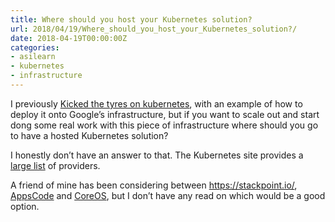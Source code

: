 ```yaml
---
title: Where should you host your Kubernetes solution?
url: 2018/04/19/Where_should_you_host_your_Kubernetes_solution?/
date: 2018-04-19T00:00:00Z
categories:
- asilearn
- kubernetes
- infrastructure
---
```


I previously [Kicked the tyres on kubernetes](http://partiallyattended.com/2017/09/14/kubernetes_-_as_i_learn/), with an example of how to deploy it onto Google’s infrastructure, but if you want to scale out and start dong some real work with this piece of infrastructure where should you go to have a hosted Kubernetes solution? 

I honestly don’t have an answer to that. The Kubernetes site provides a [large list](https://kubernetes.io/docs/setup/pick-right-solution/#table-of-solutions) of providers. 

A friend of mine has been considering between https://stackpoint.io/, [AppsCode](https://appscode.com/contact/sales/?product=Consulting) and [CoreOS](https://coreos.com), but I don’t have any read on which would be a good option. 

